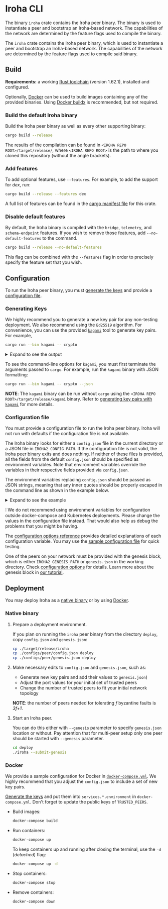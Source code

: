# Iroha CLI

The binary `iroha` crate contains the Iroha peer binary. The binary is used to instantiate a peer and bootstrap an Iroha-based network. The capabilities of the network are determined by the feature flags used to compile the binary.

The `iroha` crate contains the Iroha peer binary, which is used to instantiate a peer and bootstrap an Iroha-based network. The capabilities of the network are determined by the feature flags used to compile said binary.

## Build

**Requirements:** a working [Rust toolchain](https://www.rust-lang.org/learn/get-started) (version 1.62.1), installed and configured.

Optionally, [Docker](https://www.docker.com/) can be used to build images containing any of the provided binaries. Using [Docker buildx](https://docs.docker.com/buildx/working-with-buildx/) is recommended, but not required.

### Build the default Iroha binary

Build the Iroha peer binary as well as every other supporting binary:

```bash
cargo build --release
```

The results of the compilation can be found in `<IROHA REPO ROOT>/target/release/`, where `<IROHA REPO ROOT>` is the path to where you cloned this repository (without the angle brackets).

### Add features

To add optional features, use ``--features``. For example, to add the support for _dex_, run:

```bash
cargo build --release --features dex
```

A full list of features can be found in the [cargo manifest file](Cargo.toml) for this crate.

### Disable default features

By default, the Iroha binary is compiled with the `bridge`, `telemetry`, and `schema-endpoint` features. If you wish to remove those features, add `--no-default-features` to the command.

```bash
cargo build --release --no-default-features
```

This flag can be combined with the `--features` flag in order to precisely specify the feature set that you wish.

## Configuration

To run the Iroha peer binary, you must [generate the keys](#generating-keys) and provide a [configuration file](#configuration-file).

### Generating Keys

We highly recommend you to generate a new key pair for any non-testing deployment. We also recommend using the `Ed25519` algorithm. For convenience, you can use the provided [`kagami`](../tools/kagami/README.md) tool to generate key pairs. For example,

<!-- TODO, update the links for the release version.  -->

```bash
cargo run --bin kagami -- crypto
```

<details> <summary>Expand to see the output</summary>

```bash
Public key (multihash): ed0120bdf918243253b1e731fa096194c8928da37c4d3226f97eebd18cf5523d758d6c
Private key: 0311152fad9308482f51ca2832fdfab18e1c74f36c6adb198e3ef0213fe42fd8bdf918243253b1e731fa096194c8928da37c4d3226f97eebd18cf5523d758d6c
Digest function: ed25519
```

</details>

To see the command-line options for `kagami`, you must first terminate the arguments passed to `cargo`. For example, run the `kagami` binary with JSON formatting:

```bash
cargo run --bin kagami -- crypto --json
```

**NOTE**: The `kagami` binary can be run without `cargo` using the `<IROHA REPO ROOT>/target/release/kagami` binary.
Refer to [generating key pairs with `kagami`](../tools/kagami#crypto) for more details.

### Configuration file

You must provide a configuration file to run the Iroha peer binary. Iroha will not run with defaults if the configuration file is not available.

The Iroha binary looks for either a `config.json` file in the current directory or a JSON file in `IROHA2_CONFIG_PATH`. If the configuration file is not valid, the Iroha peer binary exits and does nothing. If neither of these files is provided, all the fields from the default `config.json` should be specified as environment variables. Note that environment variables override the variables in their respective fields provided via `config.json`.

The environment variables replacing `config.json` should be passed as JSON strings, meaning that any inner quotes should be properly escaped in the command line as shown in the example below.

<details> <summary>Expand to see the example</summary>

``` bash
IROHA_TORII="{\"P2P_ADDR\": \"127.0.0.1:1339\", \"API_URL\": \"127.0.0.1:8080\"}" IROHA_SUMERAGI="{\"TRUSTED_PEERS\": [{\"address\": \"127.0.0.1:1337\",\"public_key\": \"ed01201c61faf8fe94e253b93114240394f79a607b7fa55f9e5a41ebec74b88055768b\"},{\"address\": \"127.0.0.1:1338\",\"public_key\": \"ed0120cc25624d62896d3a0bfd8940f928dc2abf27cc57cefeb442aa96d9081aae58a1\"},{\"address\": \"127.0.0.1:1339\",\"public_key\": \"ed0120faca9e8aa83225cb4d16d67f27dd4f93fc30ffa11adc1f5c88fd5495ecc91020\"},{\"address\": \"127.0.0.1:1340\",\"public_key\": \"ed01208e351a70b6a603ed285d666b8d689b680865913ba03ce29fb7d13a166c4e7f1f\"}]}" IROHA_KURA="{\"INIT_MODE\": \"strict\",\"BLOCK_STORE_PATH\": \"./storage\"}" IROHA_BLOCK_SYNC="{\"GOSSIP_PERIOD_MS\": 10000,\"BATCH_SIZE\": 2}" IROHA_PUBLIC_KEY="ed01201c61faf8fe94e253b93114240394f79a607b7fa55f9e5a41ebec74b88055768b" IROHA_PRIVATE_KEY="{\"digest_function\": \"ed25519\",\"payload\": \"282ed9f3cf92811c3818dbc4ae594ed59dc1a2f78e4241e31924e101d6b1fb831c61faf8fe94e253b93114240394f79a607b7fa55f9e5a41ebec74b88055768b\"}" IROHA_GENESIS="{\"ACCOUNT_PUBLIC_KEY\": \"ed01204cffd0ee429b1bdd36b3910ec570852b8bb63f18750341772fb46bc856c5caaf\",\"ACCOUNT_PRIVATE_KEY\": {\"digest_function\": \"ed25519\",\"payload\": \"d748e18ce60cb30dea3e73c9019b7af45a8d465e3d71bcc9a5ef99a008205e534cffd0ee429b1bdd36b3910ec570852b8bb63f18750341772fb46bc856c5caaf\"}}" ./iroha
```

</details>

:grey_exclamation: We do not recommend using environment variables for configuration outside docker-compose and Kubernetes deployments. Please change the values in the configuration file instead. That would also help us debug the problems that you might be having.

The [configuration options reference](../docs/source/references/config.md) provides detailed explanations of each configuration variable. You may use the [sample configuration file](../configs/peer/config.json) for quick testing.

One of the peers on your network must be provided with the genesis block, which is either `IROHA2_GENESIS_PATH` or `genesis.json` in the working directory.
Check [configuration options](https://github.com/hyperledger/iroha/blob/iroha2-dev/docs/source/references/config.md#genesis) for details.
Learn more about the genesis block in [our tutorial](https://hyperledger.github.io/iroha-2-docs/guide/configure/genesis.html).

## Deployment

You may deploy Iroha as a [native binary](#native-binary) or by using [Docker](#docker).

### Native binary

1. Prepare a deployment environment.

    If you plan on running the `iroha` peer binary from the directory `deploy`, copy `config.json` and `genesis.json`:

    ```bash
    cp ./target/release/iroha
    cp ./configs/peer/config.json deploy
    cp ./configs/peer/genesis.json deploy
    ```

2. Make necessary edits to `config.json` and `genesis.json`, such as:

    - Generate new key pairs and add their values to `genesis.json`)
    - Adjust the port values for your initial set of trusted peers
    - Change the number of trusted peers to fit your initial network topology

    **NOTE**: the number of peers needed for tolerating _f_ byzantine faults is _3f+1_.

3. Start an Iroha peer.

    You can do this either with `--genesis` parameter to specify `genesis.json` location or without. Pay attention that for multi-peer setup only one peer should be started with `--genesis` parameter.

    ```bash
    cd deploy
    ./iroha --submit-genesis
    ```

### Docker

We provide a sample configuration for Docker in [`docker-compose.yml`](../docker-compose.yml). We highly recommend that you adjust the `config.json` to include a set of new key pairs.

[Generate the keys](#generating-keys) and put them into `services.*.environment` in `docker-compose.yml`. Don't forget to update the public keys of `TRUSTED_PEERS`.

- Build images:

    ```bash
    docker-compose build
    ```

- Run containers:

    ```bash
    docker-compose up
    ```

  To keep containers up and running after closing the terminal, use the `-d` (*detached*) flag:

    ```bash
    docker-compose up -d
    ```

- Stop containers:

    ```bash
    docker-compose stop
    ```

- Remove containers:

    ```bash
    docker-compose down
    ```

